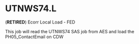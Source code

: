# UTNWS74.L
(**RETIRED**) Ecorr Local Load - FED

This job will read the UTNWS74 SAS job from AES and load the PH05_ContactEmail on CDW

